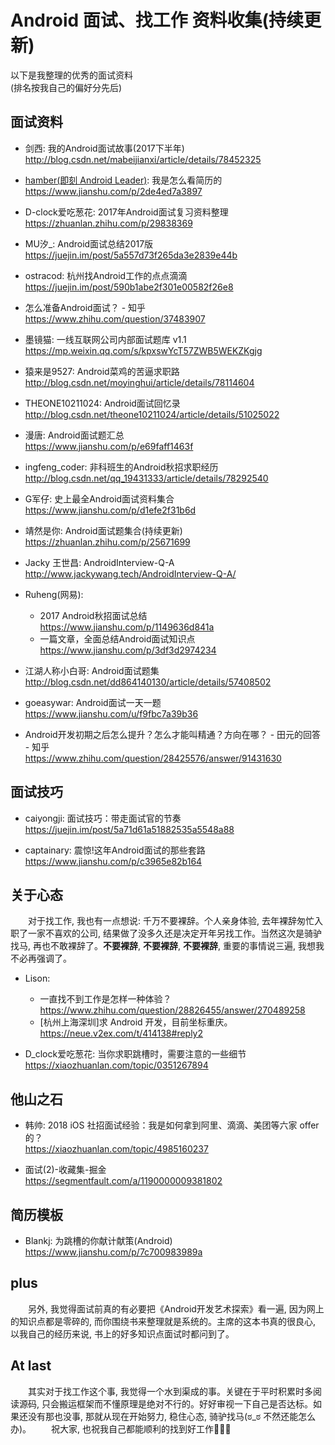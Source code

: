 # Android 面试、找工作 资料收集(持续更新)

以下是我整理的优秀的面试资料  
(排名按我自己的偏好分先后)
## 面试资料
- 剑西: 我的Android面试故事(2017下半年)  
<http://blog.csdn.net/mabeijianxi/article/details/78452325>

- [hamber(即刻 Android Leader)](https://juejin.im/user/57b82535d342d3005ac24f59):
我是怎么看简历的  
<https://www.jianshu.com/p/2de4ed7a3897>

- D-clock爱吃葱花: 2017年Android面试复习资料整理  
<https://zhuanlan.zhihu.com/p/29838369>

- MU汐_: Android面试总结2017版  
<https://juejin.im/post/5a557d73f265da3e2839e44b>

- ostracod: 杭州找Android工作的点点滴滴  
<https://juejin.im/post/590b1abe2f301e00582f26e8>

- 怎么准备Android面试？ - 知乎  
<https://www.zhihu.com/question/37483907>

- 墨镜猫: 一线互联网公司内部面试题库 v1.1  
<https://mp.weixin.qq.com/s/kpxswYcT57ZWB5WEKZKgjg>

- 猿来是9527: Android菜鸡的苦逼求职路  
<http://blog.csdn.net/moyinghui/article/details/78114604>

- THEONE10211024: Android面试回忆录  
<http://blog.csdn.net/theone10211024/article/details/51025022>

- 漫唐: Android面试题汇总  
<https://www.jianshu.com/p/e69faff1463f>

- ingfeng_coder: 非科班生的Android秋招求职经历  
<http://blog.csdn.net/qq_19431333/article/details/78292540>

- G军仔: 史上最全Android面试资料集合  
<https://www.jianshu.com/p/d1efe2f31b6d>

- 靖然是你: Android面试题集合(持续更新)  
<https://zhuanlan.zhihu.com/p/25671699>

- Jacky 王世昌: AndroidInterview-Q-A  
<http://www.jackywang.tech/AndroidInterview-Q-A/>

- Ruheng(网易):  
    + 2017 Android秋招面试总结  
<https://www.jianshu.com/p/1149636d841a>  
    + 一篇文章，全面总结Android面试知识点  
<https://www.jianshu.com/p/3df3d2974234>

- 江湖人称小白哥: Android面试题集  
<http://blog.csdn.net/dd864140130/article/details/57408502>

- goeasywar: Android面试一天一题  
<https://www.jianshu.com/u/f9fbc7a39b36>

- Android开发初期之后怎么提升？怎么才能叫精通？方向在哪？ - 田元的回答 - 知乎  
<https://www.zhihu.com/question/28425576/answer/91431630>

## 面试技巧
- caiyongji: 面试技巧：带走面试官的节奏  
<https://juejin.im/post/5a71d61a51882535a5548a88>

- captainary: 震惊!这年Android面试的那些套路  
<https://www.jianshu.com/p/c3965e82b164>

## 关于心态
&emsp;&emsp;对于找工作, 我也有一点想说: 千万不要裸辞。个人亲身体验, 去年裸辞匆忙入职了一家不喜欢的公司, 结果做了没多久还是决定开年另找工作。当然这次是骑驴找马, 再也不敢裸辞了。**不要裸辞**, **不要裸辞**, **不要裸辞**, 重要的事情说三遍, 我想我不必再强调了。

- Lison:  
    + 一直找不到工作是怎样一种体验？  
<https://www.zhihu.com/question/28826455/answer/270489258>  
    + [杭州上海深圳]求 Android 开发，目前坐标重庆。  
<https://neue.v2ex.com/t/414138#reply2>

- D_clock爱吃葱花: 当你求职跳槽时，需要注意的一些细节  
<https://xiaozhuanlan.com/topic/0351267894>

## 他山之石
- 韩帅: 2018 iOS 社招面试经验：我是如何拿到阿里、滴滴、美团等六家 offer 的？  
<https://xiaozhuanlan.com/topic/4985160237>

- 面试(2)-收藏集-掘金  
<https://segmentfault.com/a/1190000009381802>

## 简历模板
- Blankj: 为跳槽的你献计献策(Android)  
<https://www.jianshu.com/p/7c700983989a>

## plus
&emsp;&emsp;另外, 我觉得面试前真的有必要把《Android开发艺术探索》看一遍, 因为网上的知识点都是零碎的, 而你围绕书来整理就是系统的。主席的这本书真的很良心, 以我自己的经历来说, 书上的好多知识点面试时都问到了。

## At last
&emsp;&emsp;其实对于找工作这个事, 我觉得一个水到渠成的事。关键在于平时积累时多阅读源码, 只会搬运框架而不懂原理是绝对不行的。好好审视一下自己是否达标。如果还没有那也没事, 那就从现在开始努力, 稳住心态, 骑驴找马(ಠ_ಠ 不然还能怎么办)。
&emsp;&emsp;祝大家, 也祝我自己都能顺利的找到好工作🎉🎉🎉


